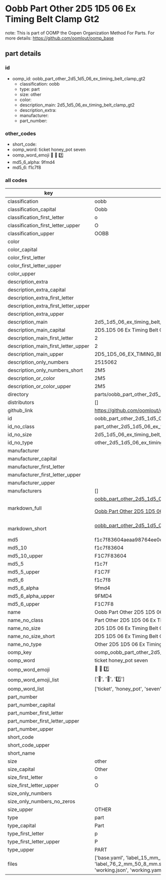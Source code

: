# Oobb Part Other 2D5 1D5 06 Ex Timing Belt Clamp Gt2  

note: This is part of OOMP the Oopen Organization Method For Parts. For more details: https://github.com/oomlout/oomp_base

##  part details





### id
* oomp_id: oobb_part_other_2d5_1d5_06_ex_timing_belt_clamp_gt2
  * classification: oobb
  * type: part
  * size: other
  * color: 
  * description_main: 2d5_1d5_06_ex_timing_belt_clamp_gt2
  * description_extra: 
  * manufacturer: 
  * part_number: 

### other_codes
* short_code: 
* oomp_word: ticket honey_pot seven
* oomp_word_emoji :ticket: :honey_pot: :seven:
* md5_6_alpha: 9fmd4
* md5_6: f1c7f8

### all codes 
| key | value |  
| --- | --- |  
| classification | oobb |  
| classification_capital | Oobb |  
| classification_first_letter | o |  
| classification_first_letter_upper | O |  
| classification_upper | OOBB |  
| color |  |  
| color_capital |  |  
| color_first_letter |  |  
| color_first_letter_upper |  |  
| color_upper |  |  
| description_extra |  |  
| description_extra_capital |  |  
| description_extra_first_letter |  |  
| description_extra_first_letter_upper |  |  
| description_extra_upper |  |  
| description_main | 2d5_1d5_06_ex_timing_belt_clamp_gt2 |  
| description_main_capital | 2D5.1D5 06 Ex Timing Belt Clamp Gt2 |  
| description_main_first_letter | 2 |  
| description_main_first_letter_upper | 2 |  
| description_main_upper | 2D5_1D5_06_EX_TIMING_BELT_CLAMP_GT2 |  
| description_only_numbers | 2515062 |  
| description_only_numbers_short | 2M5 |  
| description_or_color | 2M5 |  
| description_or_color_upper | 2M5 |  
| directory | parts/oobb_part_other_2d5_1d5_06_ex_timing_belt_clamp_gt2 |  
| distributors | [] |  
| github_link | https://github.com/oomlout/oomlout_oomp_part_src/tree/main/parts/oobb_part_other_2d5_1d5_06_ex_timing_belt_clamp_gt2/working |  
| id | oobb_part_other_2d5_1d5_06_ex_timing_belt_clamp_gt2 |  
| id_no_class | part_other_2d5_1d5_06_ex_timing_belt_clamp_gt2 |  
| id_no_size | 2d5_1d5_06_ex_timing_belt_clamp_gt2 |  
| id_no_type | other_2d5_1d5_06_ex_timing_belt_clamp_gt2 |  
| manufacturer |  |  
| manufacturer_capital |  |  
| manufacturer_first_letter |  |  
| manufacturer_first_letter_upper |  |  
| manufacturer_upper |  |  
| manufacturers | [] |  
| markdown_full | [oobb_part_other_2d5_1d5_06_ex_timing_belt_clamp_gt2](https://github.com/oomlout/oomlout_oomp_part_src/tree/main/parts/oobb_part_other_2d5_1d5_06_ex_timing_belt_clamp_gt2/working)<br>[](https://github.com/oomlout/oomlout_oomp_part_src/tree/main/parts/oobb_part_other_2d5_1d5_06_ex_timing_belt_clamp_gt2/working)<br>[Oobb Part Other 2D5 1D5 06 Ex Timing Belt Clamp Gt2](https://github.com/oomlout/oomlout_oomp_part_src/tree/main/parts/oobb_part_other_2d5_1d5_06_ex_timing_belt_clamp_gt2/working)<br><br> |  
| markdown_short | [oobb_part_other_2d5_1d5_06_ex_timing_belt_clamp_gt2](https://github.com/oomlout/oomlout_oomp_part_src/tree/main/parts/oobb_part_other_2d5_1d5_06_ex_timing_belt_clamp_gt2/working)<br><br> |  
| md5 | f1c7f83604aeaa98764ee0ee4a3a0ce5 |  
| md5_10 | f1c7f83604 |  
| md5_10_upper | F1C7F83604 |  
| md5_5 | f1c7f |  
| md5_5_upper | F1C7F |  
| md5_6 | f1c7f8 |  
| md5_6_alpha | 9fmd4 |  
| md5_6_alpha_upper | 9FMD4 |  
| md5_6_upper | F1C7F8 |  
| name | Oobb Part Other 2D5 1D5 06 Ex Timing Belt Clamp Gt2 |  
| name_no_class | Part Other 2D5 1D5 06 Ex Timing Belt Clamp Gt2 |  
| name_no_size | 2D5 1D5 06 Ex Timing Belt Clamp Gt2 |  
| name_no_size_short | 2D5 1D5 06 Ex Timing Belt Clamp Gt2 |  
| name_no_type | Other 2D5 1D5 06 Ex Timing Belt Clamp Gt2 |  
| oomp_key | oomp_oobb_part_other_2d5_1d5_06_ex_timing_belt_clamp_gt2 |  
| oomp_word | ticket honey_pot seven |  
| oomp_word_emoji | :ticket: :honey_pot: :seven: |  
| oomp_word_emoji_list | [':ticket:', ':honey_pot:', ':seven:'] |  
| oomp_word_list | ['ticket', 'honey_pot', 'seven'] |  
| part_number |  |  
| part_number_capital |  |  
| part_number_first_letter |  |  
| part_number_first_letter_upper |  |  
| part_number_upper |  |  
| short_code |  |  
| short_code_upper |  |  
| short_name |  |  
| size | other |  
| size_capital | Other |  
| size_first_letter | o |  
| size_first_letter_upper | O |  
| size_only_numbers |  |  
| size_only_numbers_no_zeros |  |  
| size_upper | OTHER |  
| type | part |  
| type_capital | Part |  
| type_first_letter | p |  
| type_first_letter_upper | P |  
| type_upper | PART |  
| files | ['base.yaml', 'label_15_mm_30_mm.pdf', 'label_15_mm_30_mm.svg', 'label_76_2_mm_50_8_mm.pdf', 'label_76_2_mm_50_8_mm.svg', 'label_oomlout_76_2_mm_50_8_mm.pdf', 'label_oomlout_76_2_mm_50_8_mm.svg', 'readme.md', 'working.json', 'working.yaml'] |  

